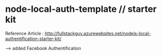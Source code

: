 node-local-auth-template // starter kit
========================

Reference Article : http://fullstackguy.azurewebsites.net/nodejs-local-authentification-starter-kit/


--> added Facebook Authentification